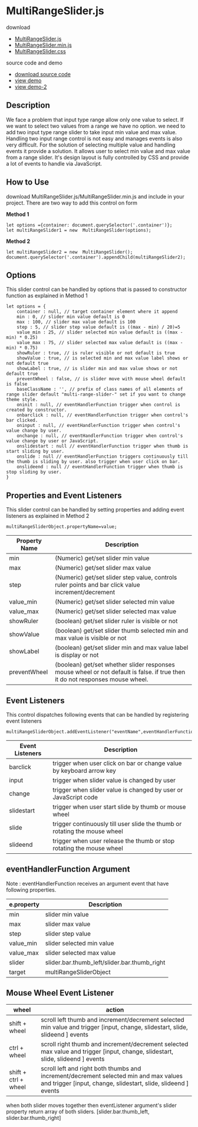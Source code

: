 # MultiRangeSlider.js
download 
 - [MultiRangeSlider.js](https://raw.githubusercontent.com/developergovindgupta/multirangeslider/main/js/MultiRangeSlider.js)
 - [MultiRangeSlider.min.js](https://raw.githubusercontent.com/developergovindgupta/multirangeslider/main/js/MultiRangeSlider.min.js)
 - [MultiRangeSlider.css](https://raw.githubusercontent.com/developergovindgupta/multirangeslider/main/css/MultiRangeSlider.css)

source code and demo
 - [download source code](https://github.com/developergovindgupta/multirangeslider) 
 - [view demo](https://20cpl.csb.app/)
 - [view demo-2](https://codepen.io/developergovindgupta/pen/qBmWrbK)


## Description
We face a problem that input type range allow only one value to select. If we want to select two values from a range we have no option. we need to add two input type range slider to take input min value and max value. Handling two input range control is not easy and manages events is also very difficult.
For the solution of selecting multiple value and handling events it provide a solution. It allows user to select min value and max value from a range slider. It's design layout is fully controlled by CSS and provide a lot of events to handle via JavaScript.

## How to Use

download MultiRangeSlider.js/MultiRangeSlider.min.js and include in your project.
There are two way to add this control on form 

**Method 1**

    let options ={container: document.querySelector('.container')};
    let multiRangeSlider1 = new  MultiRangeSlider(options);

**Method 2**

    let multiRangeSlider2 = new  MultiRangeSlider();
    document.querySelector('.container').appendChild(multiRangeSlider2);

## Options
This slider control can be handled by options that is passed to constructor function as explained in Method 1

    let options = {
	    container : null, // target container element where it append
	    min : 0, // slider min value default is 0
	    max : 100, // slider max value default is 100
	    step : 5, // slider step value default is ((max - min) / 20)=5
	    value_min : 25, // slider selected min value default is ((max - min) * 0.25)
	    value_max : 75, // slider selected max value default is ((max - min) * 0.75)
	    showRuler : true, // is ruler visible or not default is true
	    showValue : true, // is selected min and max value label shows or not default true
	    showLabel : true, // is slider min and max value shows or not default true
	    preventWheel : false, // is slider move with mouse wheel default is false
	    baseClassName : '', // prefix of class names of all elements of range slider default "multi-range-slider-" set if you want to change theme style.
	    oninit : null, // eventHandlerFunction trigger when control is created by constructor.
	    onbarclick : null, // eventHandlerFunction trigger when control's bar clicked.
	    oninput : null, // eventHandlerFunction trigger when control's value change by user.
	    onchange : null, // eventHandlerFunction trigger when control's value change by user or JavaScript. 
	    onslidestart : null // eventHandlerFunction trigger when thumb is start sliding by user.
	    onslide : null // eventHandlerFunction triggers continuously till the thumb is sliding by user. also trigger when user click on bar.
	    onslideend : null // eventHandlerFunction trigger when thumb is stop sliding by user.
    }

## Properties and Event Listeners
This slider control can be handled by setting properties and adding event listeners as explained in Method 2

    multiRangeSliderObject.propertyName=value; 


| Property Name | Description|
|--|--|
|min|(Numeric) get/set slider min value|	
|max|(Numeric) get/set slider max value|
|step|(Numeric) get/set slider step value, controls ruler points and bar click value increment/decrement |
|value_min|(Numeric) get/set slider selected min value|
|value_max|(Numeric) get/set slider selected max value|
|showRuler|(boolean) get/set slider ruler is visible or not|
|showValue|(boolean) get/set slider thumb selected min and max value is visible or not|
|showLabel|(boolean) get/set slider min and max value label is display or not|
|preventWheel|(boolean) get/set whether slider responses mouse wheel or not default is false. if true then it do not responses mouse wheel.|

## Event Listeners 
This control dispatches following events that can be handled by registering event listeners 

    multiRangeSliderObject.addEventListener("eventName",eventHandlerFunction);


 | Event Listeners | Description|
|--|--|
|barclick|trigger when user click on bar or change value by keyboard arrow key|
|input| trigger when slider value is changed by user|
|change| trigger when slider value is changed by user or JavaScript code|
|slidestart | trigger when user start slide by thumb or mouse wheel|
|slide | trigger continuously till user slide the thumb or rotating the mouse wheel|
|slideend| trigger when user release the thumb or stop rotating the mouse wheel|

 ## eventHandlerFunction Argument
 Note : eventHandlerFunction receives an argument event that have following properties.
 
 
|e.property| Description |
|--|--|
| min | slider min value |
|max| slider max value|
|step| slider step value|
|value_min| slider selected min value|
|value_max| slider selected max value|
|slider| slider.bar.thumb_left/slider.bar.thumb_right|
|target| multiRangeSliderObject|

## Mouse Wheel Event Listener

|wheel| action  |
|--|--|
| shift + wheel | scroll left thumb and increment/decrement selected min value and trigger [input, change, slidestart, slide, slideend ] events |
|ctrl + wheel| scroll right thumb and increment/decrement selected max value and trigger [input, change, slidestart, slide, slideend ] events|
|shift + ctrl + wheel| scroll left and right both thumbs and increment/decrement selected min and max values and trigger [input, change, slidestart, slide, slideend ] events|


when both slider moves together then eventListener argument's slider property return array of both sliders. [slider.bar.thumb_left, slider.bar.thumb_right]


